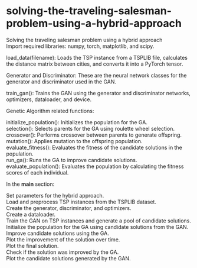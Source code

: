 # solving-the-traveling-salesman-problem-using-a-hybrid-approach
Solving the traveling salesman problem using a hybrid approach<br>
Import required libraries: numpy, torch, matplotlib, and scipy.<br>

load_data(filename): Loads the TSP instance from a TSPLIB file, calculates the distance matrix between cities, and converts it into a PyTorch tensor.<br>

Generator and Discriminator: These are the neural network classes for the generator and discriminator used in the GAN.<br>

train_gan(): Trains the GAN using the generator and discriminator networks, optimizers, dataloader, and device.<br>

Genetic Algorithm related functions:<br>

initialize_population(): Initializes the population for the GA.<br>
selection(): Selects parents for the GA using roulette wheel selection.<br>
crossover(): Performs crossover between parents to generate offspring.<br>
mutation(): Applies mutation to the offspring population.<br>
evaluate_fitness(): Evaluates the fitness of the candidate solutions in the population.<br>
run_ga(): Runs the GA to improve candidate solutions.<br>
evaluate_population(): Evaluates the population by calculating the fitness scores of each individual.<br>

In the __main__ section:<br>

Set parameters for the hybrid approach.<br>
Load and preprocess TSP instances from the TSPLIB dataset.<br>
Create the generator, discriminator, and optimizers.<br>
Create a dataloader.<br>
Train the GAN on TSP instances and generate a pool of candidate solutions.<br>
Initialize the population for the GA using candidate solutions from the GAN.<br>
Improve candidate solutions using the GA.<br>
Plot the improvement of the solution over time.<br>
Plot the final solution.<br>
Check if the solution was improved by the GA.<br>
Plot the candidate solutions generated by the GAN.<br>
